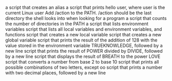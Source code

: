 a script that creates an alias
a script that prints hello user, where user is the current Linux user
Add /action to the PATH. /action should be the last directory the shell looks into when looking for a program
a script that counts the number of directories in the PATH
a script that lists environment variables
script that lists all local variables and environment variables, and functions
script that creates a new local variable
script that creates a new global variable
script that prints the result of the addition of 128 with the value stored in the environment variable TRUEKNOWLEDGE, followed by a new line
script that prints the result of POWER divided by DIVIDE, followed by a new line
script that displays the result of BREATH to the power LOVE
script that converts a number from base 2 to base 10
script that prints all possible combinations of two letters, except oo
script that prints a number with two decimal places, followed by a new line

